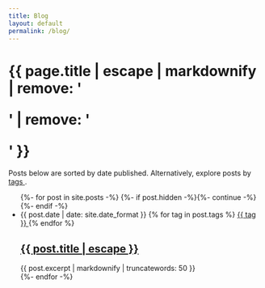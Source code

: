```yaml
---
title: Blog
layout: default
permalink: /blog/
---
```


<h1 class="page-title">{{ page.title | escape | markdownify | remove: '<p>' | remove: '</p>' }}</h1>

Posts below are sorted by date published. Alternatively, explore posts by <a href="/tags/">tags <i class="fas fa-tag"></i></a>.

<ul class="post-list">
{%- for post in site.posts -%}
  {%- if post.hidden -%}{%- continue -%}{%- endif -%}
  <li>
    <span class="post-meta">{{ post.date | date: site.date_format }}</span>
    {% for tag in post.tags %}
      <a href="/tags/#{{ tag }}" class="post-meta post-tag">
        <i class="fas fa-tag"></i>{{ tag }}
      </a>
    {% endfor %}
    <h2>
      <a class="post-link" href="{{ post.url | relative_url }}" title="{{ post.title }}">{{ post.title | escape }}</a>
    </h2>
    {{ post.excerpt | markdownify | truncatewords: 50 }}
  </li>
{%- endfor -%}
</ul>